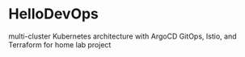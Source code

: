 # HelloDevOps
multi-cluster Kubernetes architecture with ArgoCD GitOps, Istio, and Terraform for home lab project
